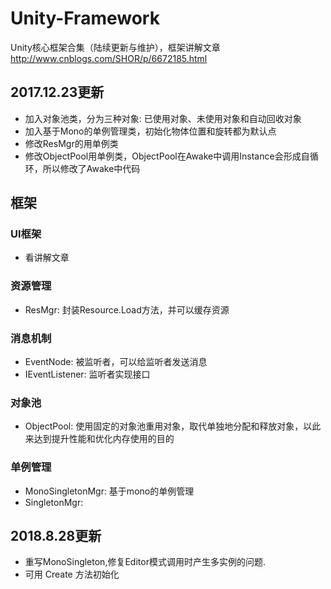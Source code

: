 # Unity-Framework
Unity核心框架合集（陆续更新与维护），框架讲解文章 http://www.cnblogs.com/SHOR/p/6672185.html

## 2017.12.23更新
* 加入对象池类，分为三种对象: 已使用对象、未使用对象和自动回收对象
* 加入基于Mono的单例管理类，初始化物体位置和旋转都为默认点
* 修改ResMgr的用单例类
* 修改ObjectPool用单例类，ObjectPool在Awake中调用Instance会形成自循环，所以修改了Awake中代码

## 框架
### UI框架
* 看讲解文章

### 资源管理
* ResMgr: 封装Resource.Load方法，并可以缓存资源

### 消息机制
* EventNode: 被监听者，可以给监听者发送消息
* IEventListener: 监听者实现接口

### 对象池
* ObjectPool: 使用固定的对象池重用对象，取代单独地分配和释放对象，以此来达到提升性能和优化内存使用的目的

### 单例管理
* MonoSingletonMgr: 基于mono的单例管理
* SingletonMgr: 

## 2018.8.28更新
* 重写MonoSingleton,修复Editor模式调用时产生多实例的问题.
* 可用 Create 方法初始化